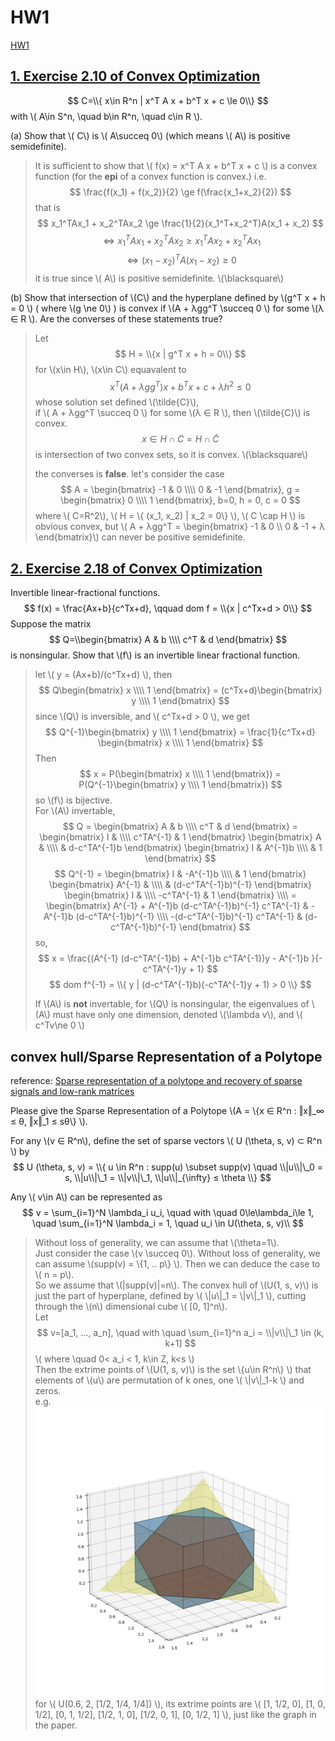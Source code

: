 # HW1

[HW1](../../HWpdf/Homework1-2024.pdf)

## [1. Exercise 2.10 of Convex Optimization](../Introduction.md#参考资料)

$$ C=\\{ x\in R^n | x^T A x + b^T x + c \le 0\\} $$
with \\( A\in S^n, \quad b\in R^n, \quad c\in R \\).

(a) Show that \\( C\\) is \\( A\succeq  0\\) (which means \\( A\\) is positive semidefinite).    
> 
>   It is sufficient to show that \\( f(x) = x^T A x + b^T x + c \\) is a convex function (for the **epi** of a convex function is convex.)
>   i.e. $$ \frac{f(x_1) + f(x_2)}{2} \ge f(\frac{x_1+x_2}{2}) $$
>   that is 
>   $$ x_1^TAx_1 + x_2^TAx_2 \ge \frac{1}{2}(x_1^T+x_2^T)A(x_1 + x_2) $$
>   $$ \Leftrightarrow x_1^TAx_1 + x_2^TAx_2 \ge x_1^TAx_2 + x_2^TAx_1 $$
>   $$ \Leftrightarrow (x_1-x_2)^TA(x_1 - x_2) \ge 0 $$
>   it is true since \\( A\\) is positive semidefinite. \\(\blacksquare\\)  

(b) Show that intersection of \\(C\\) and the hyperplane defined by \\(g^T x + h = 0 \\) ( where \\(g \ne 0\\) ) is convex if \\(A + λgg^T \succeq 0 \\) for some \\(λ ∈ R \\). Are the converses of these statements true?
>
> Let $$ H = \\{x | g^T x + h = 0\\} $$
> for \\(x\in H\\), \\(x\in C\\) equavalent to
> $$ x^T (A+ λgg^T) x + b^T x + c + λh^2 \le 0 $$
> whose solution set defined \\(\tilde{C}\\),   
> if \\( A + λgg^T \succeq 0 \\) for some \\(λ ∈ R \\), then
> \\(\tilde{C}\\) is convex.
> $$ x \in H \cap C = H \cap \tilde{C} $$
> is intersection of two convex sets, so it is convex.  \\(\blacksquare\\)  
>
> the converses is **false**.
> let's consider the case
> $$ A = \begin{bmatrix} -1 & 0 \\\\ 0 & -1 \end{bmatrix}, g = \begin{bmatrix} 0 \\\\ 1 \end{bmatrix}, b=0, h = 0, c = 0 $$
> where \\( C=R^2\\), \\( H = \\{ (x_1, x_2) | x_2 = 0\\} \\),
> \\( C \cap H \\) is obvious convex,
> but \\( A + λgg^T = \begin{bmatrix} -1 & 0 \\\\ 0 & -1 + λ \end{bmatrix}\\) can never be positive semidefinite.


## [2. Exercise 2.18 of Convex Optimization](../Introduction.md#参考资料)

Invertible linear-fractional functions.     
$$ f(x) = \frac{Ax+b}{c^Tx+d}, \qquad dom f = \\{x | c^Tx+d > 0\\} $$
Suppose the matrix
$$ Q=\\begin{bmatrix} A & b \\\\ c^T & d \end{bmatrix} $$
is nonsingular. Show that \\(f\\) is an invertible linear fractional function.

> let \\( y = \(Ax+b)/(c^Tx+d) \\), then
> $$ Q\begin{bmatrix} x \\\\ 1 \end{bmatrix} = (c^Tx+d)\begin{bmatrix} y \\\\ 1 \end{bmatrix} $$
> since \\(Q\\) is inversible, and \\( c^Tx+d > 0 \\), we get
> $$ Q^{-1}\begin{bmatrix} y \\\\ 1 \end{bmatrix} = \frac{1}{c^Tx+d} \begin{bmatrix} x \\\\ 1 \end{bmatrix} $$ 
> Then
> $$ x = P(\begin{bmatrix} x \\\\ 1 \end{bmatrix}) 
> = P(Q^{-1}\begin{bmatrix} y \\\\ 1 \end{bmatrix}) $$
> so \\(f\\) is bijective.  
> For \\(A\\) invertable,
> $$ Q = \begin{bmatrix} A & b \\\\ c^T & d \end{bmatrix}
> = \begin{bmatrix} I &  \\\\ c^TA^{-1} & 1 \end{bmatrix}
> \begin{bmatrix} A &  \\\\  & d-c^TA^{-1}b \end{bmatrix}
> \begin{bmatrix} I & A^{-1}b \\\\  & 1 \end{bmatrix}
> $$ 
> $$ Q^{-1}
> = \begin{bmatrix} I & -A^{-1}b \\\\  & 1 \end{bmatrix}
> \begin{bmatrix} A^{-1} &  \\\\  & (d-c^TA^{-1}b)^{-1} \end{bmatrix}
> \begin{bmatrix} I &  \\\\ -c^TA^{-1} & 1 \end{bmatrix} \\\\
> = \begin{bmatrix} 
> A^{-1} + A^{-1}b (d-c^TA^{-1}b)^{-1} c^TA^{-1} & -A^{-1}b (d-c^TA^{-1}b)^{-1} \\\\
> -(d-c^TA^{-1}b)^{-1} c^TA^{-1} & (d-c^TA^{-1}b)^{-1}
> \end{bmatrix}
> $$ 
> so,
> $$ x = \frac{(A^{-1} (d-c^TA^{-1}b) + A^{-1}b c^TA^{-1})y - A^{-1}b }{-c^TA^{-1}y + 1} $$
> $$ dom f^{-1} = \\{ y | (d-c^TA^{-1}b)(-c^TA^{-1}y + 1) > 0 \\} $$
> 
> If \\(A\\) is **not** invertable, for \\(Q\\) is nonsingular, the eigenvalues of \\(A\\) must have only one dimension, denoted \\(\lambda v\\), and \\( c^Tv\ne 0 \\)


## convex hull/Sparse Representation of a Polytope

reference:
[Sparse representation of a polytope and recovery of sparse signals and low-rank matrices](./Cai%20and%20Zhang%20-%202014%20-%20Sparse%20Representation%20of%20a%20Polytope%20and%20Recovery%20o.pdf)

Please give the Sparse Representation of a Polytope \\(A = \\{x ∈ R^n : ‖x‖_∞ ≤ θ, ‖x‖_1 ≤ sθ\\} \\).

For any \\(v ∈ R^n\\), define the set of sparse vectors \\( U (\theta, s, v) ⊂ R^n \\) by    
$$
U (\theta, s, v) = \\{ u \in R^n : supp(u) \subset supp(v) \quad \\|u\\|\_0 = s, \\|u\\|\_1 = \\|v\\|\_1, \\|u\\|_{\infty} ≤ \theta \\} 
$$

Any \\( v\in A\\) can be represented as
$$ 
v = \sum_{i=1}^N \lambda_i u_i, \quad with \quad 0\le\lambda_i\le 1, \quad \sum_{i=1}^N \lambda_i = 1, \quad u_i \in U(\theta, s, v)\\ 
$$

> Without loss of generality, we can assume that \\(\theta=1\\).    
> Just consider the case \\(v \succeq 0\\). Without loss of generality, we can assume \\(supp(v) = \\{1, .. p\\} \\). Then we can deduce the case to \\( n = p\\).  
> So we assume that \\(|supp(v)|=n\\).
> The convex hull of \\(U(1, s, v)\\) is just the part of hyperplane, defined by \\( \\|u\\|\_1 = \\|v\\|\_1 \\), cutting through the \\(n\\) dimensional cube \\( [0, 1]^n\\).     
> Let 
> $$ v=[a_1, ..., a_n], \quad with \quad \sum_{i=1}^n a_i = \\|v\\|\_1 \in (k, k+1] $$
> \\( where \quad 0< a_i < 1, k\in Z, k<s \\)   
> Then the extrime points of \\(U(1, s, v)\\) is the set \\{u\in R^n\\} \\) that elements of \\(u\\) are permutation of k ones,  one \\( \\|v\\|\_1-k \\) and zeros.   
> e.g. 
> ![pic](./SparseConvexHull.png)
> for \\( U(0.6, 2, [1/2, 1/4, 1/4]) \\), its extrime points are \\( [1, 1/2, 0], [1, 0, 1/2], [0, 1, 1/2], [1/2, 1, 0], [1/2, 0, 1], [0, 1/2, 1] \\), just like the graph in the paper.
> 